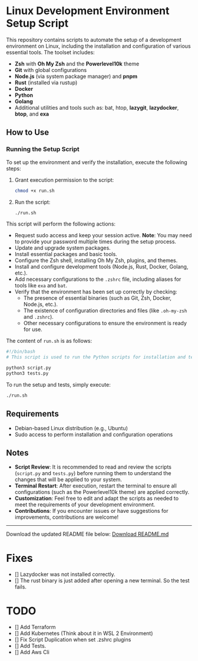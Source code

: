 # Linux Development Environment Setup Script

This repository contains scripts to automate the setup of a development environment on Linux, including the installation and configuration of various essential tools. The toolset includes:

- **Zsh** with **Oh My Zsh** and the **Powerlevel10k** theme
- **Git** with global configurations
- **Node.js** (via system package manager) and **pnpm**
- **Rust** (installed via rustup)
- **Docker**
- **Python**
- **Golang**
- Additional utilities and tools such as:  bat, htop, **lazygit**, **lazydocker**, **btop**, and **exa**

## How to Use

### Running the Setup Script

To set up the environment and verify the installation, execute the following steps:

1. Grant execution permission to the script:

    ```bash
    chmod +x run.sh
    ```

2. Run the script:

    ```bash
    ./run.sh
    ```

This script will perform the following actions:

- Request sudo access and keep your session active. **Note**: You may need to provide your password multiple times during the setup process.
- Update and upgrade system packages.
- Install essential packages and basic tools.
- Configure the Zsh shell, installing Oh My Zsh, plugins, and themes.
- Install and configure development tools (Node.js, Rust, Docker, Golang, etc.).
- Add necessary configurations to the `.zshrc` file, including aliases for tools like `exa` and `bat`.
- Verify that the environment has been set up correctly by checking:
  - The presence of essential binaries (such as Git, Zsh, Docker, Node.js, etc.).
  - The existence of configuration directories and files (like `.oh-my-zsh` and `.zshrc`).
  - Other necessary configurations to ensure the environment is ready for use.

The content of `run.sh` is as follows:

```bash
#!/bin/bash
# This script is used to run the Python scripts for installation and testing.

python3 script.py
python3 tests.py
```

To run the setup and tests, simply execute:

```bash
./run.sh
```

## Requirements

- Debian-based Linux distribution (e.g., Ubuntu)
- Sudo access to perform installation and configuration operations

## Notes

- **Script Review**: It is recommended to read and review the scripts (`script.py` and `tests.py`) before running them to understand the changes that will be applied to your system.
- **Terminal Restart**: After execution, restart the terminal to ensure all configurations (such as the Powerlevel10k theme) are applied correctly.
- **Customization**: Feel free to edit and adapt the scripts as needed to meet the requirements of your development environment.
- **Contributions**: If you encounter issues or have suggestions for improvements, contributions are welcome!

---

Download the updated README file below:
[Download README.md](./Readme.md)

# Fixes
- [] Lazydocker was not installed correctly. 
- [] The rust binary is just added after opening a new terminal. So the test fails.


# TODO
- [] Add Terraform
- [] Add Kubernetes (Think about it in WSL 2 Environment)
- [] Fix Script Duplication when set .zshrc plugins
- [] Add Tests.
- [] Add Aws Cli